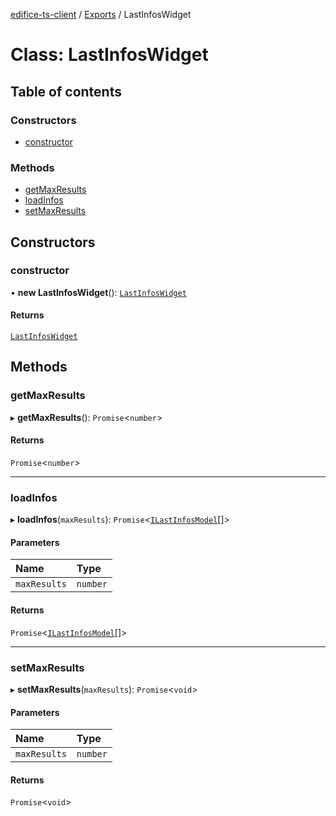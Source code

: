 [edifice-ts-client](../README.md) / [Exports](../modules.md) / LastInfosWidget

# Class: LastInfosWidget

## Table of contents

### Constructors

- [constructor](LastInfosWidget.md#constructor)

### Methods

- [getMaxResults](LastInfosWidget.md#getmaxresults)
- [loadInfos](LastInfosWidget.md#loadinfos)
- [setMaxResults](LastInfosWidget.md#setmaxresults)

## Constructors

### constructor

• **new LastInfosWidget**(): [`LastInfosWidget`](LastInfosWidget.md)

#### Returns

[`LastInfosWidget`](LastInfosWidget.md)

## Methods

### getMaxResults

▸ **getMaxResults**(): `Promise`\<`number`\>

#### Returns

`Promise`\<`number`\>

___

### loadInfos

▸ **loadInfos**(`maxResults`): `Promise`\<[`ILastInfosModel`](../interfaces/ILastInfosModel.md)[]\>

#### Parameters

| Name | Type |
| :------ | :------ |
| `maxResults` | `number` |

#### Returns

`Promise`\<[`ILastInfosModel`](../interfaces/ILastInfosModel.md)[]\>

___

### setMaxResults

▸ **setMaxResults**(`maxResults`): `Promise`\<`void`\>

#### Parameters

| Name | Type |
| :------ | :------ |
| `maxResults` | `number` |

#### Returns

`Promise`\<`void`\>
